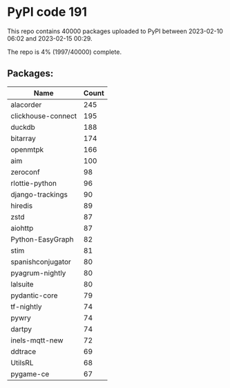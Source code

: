 # PyPI code 191

This repo contains 40000 packages uploaded to PyPI between 
2023-02-10 06:02 and 2023-02-15 00:29.

The repo is 4% (1997/40000) complete.

## Packages:

| Name  | Count |
| ----- | ----- |
| alacorder | 245 |
| clickhouse-connect | 195 |
| duckdb | 188 |
| bitarray | 174 |
| openmtpk | 166 |
| aim | 100 |
| zeroconf | 98 |
| rlottie-python | 96 |
| django-trackings | 90 |
| hiredis | 89 |
| zstd | 87 |
| aiohttp | 87 |
| Python-EasyGraph | 82 |
| stim | 81 |
| spanishconjugator | 80 |
| pyagrum-nightly | 80 |
| lalsuite | 80 |
| pydantic-core | 79 |
| tf-nightly | 74 |
| pywry | 74 |
| dartpy | 74 |
| inels-mqtt-new | 72 |
| ddtrace | 69 |
| UtilsRL | 68 |
| pygame-ce | 67 |


